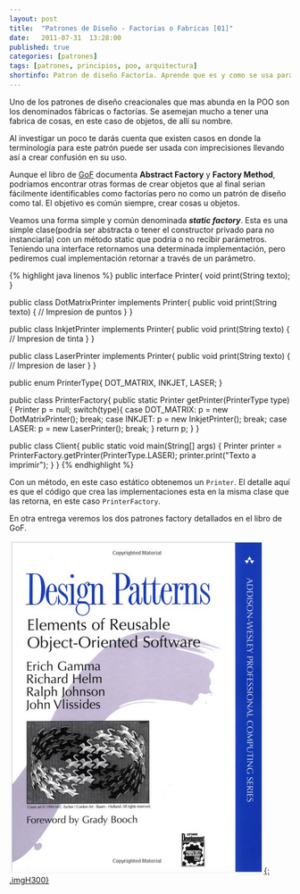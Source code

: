 ```yaml
---
layout: post
title:  "Patrones de Diseño - Factorias o Fabricas [01]"
date:   2011-07-31  13:28:00
published: true
categories: [patrones]
tags: [patrones, principios, poo, arquitectura]
shortinfo: Patron de diseño Factoría. Aprende que es y como se usa para desarrollar y resolver problemas.
---
```


Uno de los patrones de diseño creacionales que mas abunda en la POO son los denominados fábricas o factorías. Se asemejan 
mucho a tener una fabrica de cosas, en este caso de objetos, de allí su nombre.

Al investigar un poco te darás cuenta que existen casos en donde la terminología para este patrón puede ser usada con 
imprecisiones llevando así a crear confusión en su uso.

Aunque el libro de [GoF](http://goo.gl/3vtZb5) documenta **Abstract Factory** y **Factory Method**, podríamos encontrar 
otras formas de crear objetos que al final serian fácilmente identificables como factorías pero no como un patrón de diseño 
como tal. El objetivo es común siempre, crear cosas u objetos.

Veamos una forma simple y común denominada **_static factory_**. Esta es una simple clase(podría ser abstracta o tener el 
constructor privado para no instanciarla) con un método static que podria o no recibir parámetros. Teniendo una interface 
retornamos una determinada implementación, pero pediremos cual implementación retornar a través de un parámetro.

{% highlight java linenos %} 
public interface Printer{ 
   void print(String texto); 
}

public class DotMatrixPrinter implements Printer{ 
   public void print(String texto) { 
      // Impresion de puntos 
   } 
}

public class InkjetPrinter implements Printer{ 
   public void print(String texto) { 
      // Impresion de tinta 
   } 
}

public class LaserPrinter implements Printer{ 
   public void print(String texto) { 
      // Impresion de laser 
   } 
}

public enum PrinterType{ 
   DOT_MATRIX, INKJET, LASER; 
}

public class PrinterFactory{
   public static Printer getPrinter(PrinterType type){ 
      Printer p = null; 
      switch(type){ 
         case DOT_MATRIX: 
            p = new DotMatrixPrinter(); 
            break; 
         case INKJET: 
            p = new InkjetPrinter(); 
            break; 
         case LASER: 
            p = new LaserPrinter(); 
            break; 
      } 
      return p; 
   } 
}

public class Client{ 
   public static void main(String[] args) { 
      Printer printer = PrinterFactory.getPrinter(PrinterType.LASER); 
      printer.print("Texto a imprimir"); 
   } 
} 
{% endhighlight %} 

Con un método, en este caso estático obtenemos un `Printer`. El detalle aquí es que el código que crea las implementaciones 
esta en la misma clase que las retorna, en este caso `PrinterFactory`.

En otra entrega veremos los dos patrones factory detallados en el libro de GoF.

[![](/images/book_gof.jpg "Libro en Amazon"){: .imgH300}](http://goo.gl/3vtZb5)<br/>